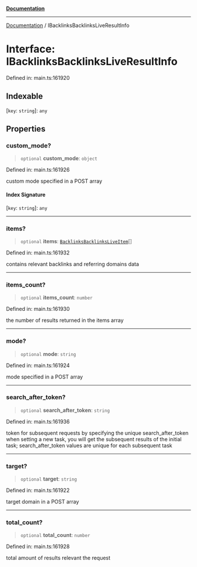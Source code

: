 [**Documentation**](../README.md)

***

[Documentation](../README.md) / IBacklinksBacklinksLiveResultInfo

# Interface: IBacklinksBacklinksLiveResultInfo

Defined in: main.ts:161920

## Indexable

\[`key`: `string`\]: `any`

## Properties

### custom\_mode?

> `optional` **custom\_mode**: `object`

Defined in: main.ts:161926

custom mode specified in a POST array

#### Index Signature

\[`key`: `string`\]: `any`

***

### items?

> `optional` **items**: [`BacklinksBacklinksLiveItem`](../classes/BacklinksBacklinksLiveItem.md)[]

Defined in: main.ts:161932

contains relevant backlinks and referring domains data

***

### items\_count?

> `optional` **items\_count**: `number`

Defined in: main.ts:161930

the number of results returned in the items array

***

### mode?

> `optional` **mode**: `string`

Defined in: main.ts:161924

mode specified in a POST array

***

### search\_after\_token?

> `optional` **search\_after\_token**: `string`

Defined in: main.ts:161936

token for subsequent requests
by specifying the unique search_after_token when setting a new task, you will get the subsequent results of the initial task;
search_after_token values are unique for each subsequent task

***

### target?

> `optional` **target**: `string`

Defined in: main.ts:161922

target domain in a POST array

***

### total\_count?

> `optional` **total\_count**: `number`

Defined in: main.ts:161928

total amount of results relevant the request
